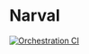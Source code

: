 # Narval

[![Orchestration CI](https://github.com/narval-xyz/narval/actions/workflows/ci_orchestration.yml/badge.svg?branch=main)](https://github.com/narval-xyz/narval/actions/workflows/ci_orchestration.yml)
